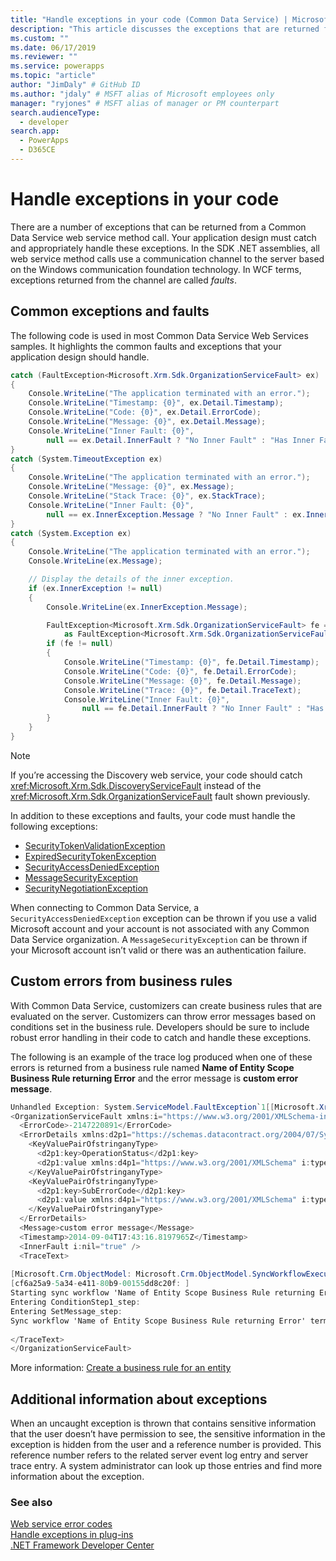 ```yaml
---
title: "Handle exceptions in your code (Common Data Service) | Microsoft Docs"
description: "This article discusses the exceptions that are returned from a Common Data Service web service method call. The sample in this article highlights the common faults and exceptions that your application design should handle."
ms.custom: ""
ms.date: 06/17/2019
ms.reviewer: ""
ms.service: powerapps
ms.topic: "article"
author: "JimDaly" # GitHub ID
ms.author: "jdaly" # MSFT alias of Microsoft employees only
manager: "ryjones" # MSFT alias of manager or PM counterpart
search.audienceType: 
  - developer
search.app: 
  - PowerApps
  - D365CE
---
```

# Handle exceptions in your code

There are a number of exceptions that can be returned from a Common Data Service web service method call. Your application design must catch and appropriately handle these exceptions. In the SDK .NET assemblies, all web service method calls use a communication channel to the server based on the Windows communication foundation technology. In WCF terms, exceptions returned from the channel are called *faults*.  

<a name="BKMK_Common"></a>   

## Common exceptions and faults  

The following code is used in most Common Data Service Web Services samples. It highlights the common faults and exceptions that your application design should handle.  
  
```csharp
catch (FaultException<Microsoft.Xrm.Sdk.OrganizationServiceFault> ex)
{
    Console.WriteLine("The application terminated with an error.");
    Console.WriteLine("Timestamp: {0}", ex.Detail.Timestamp);
    Console.WriteLine("Code: {0}", ex.Detail.ErrorCode);
    Console.WriteLine("Message: {0}", ex.Detail.Message);
    Console.WriteLine("Inner Fault: {0}",
        null == ex.Detail.InnerFault ? "No Inner Fault" : "Has Inner Fault");
}
catch (System.TimeoutException ex)
{
    Console.WriteLine("The application terminated with an error.");
    Console.WriteLine("Message: {0}", ex.Message);
    Console.WriteLine("Stack Trace: {0}", ex.StackTrace);
    Console.WriteLine("Inner Fault: {0}",
        null == ex.InnerException.Message ? "No Inner Fault" : ex.InnerException.Message);
}
catch (System.Exception ex)
{
    Console.WriteLine("The application terminated with an error.");
    Console.WriteLine(ex.Message);

    // Display the details of the inner exception.
    if (ex.InnerException != null)
    {
        Console.WriteLine(ex.InnerException.Message);

        FaultException<Microsoft.Xrm.Sdk.OrganizationServiceFault> fe = ex.InnerException
            as FaultException<Microsoft.Xrm.Sdk.OrganizationServiceFault>;
        if (fe != null)
        {
            Console.WriteLine("Timestamp: {0}", fe.Detail.Timestamp);
            Console.WriteLine("Code: {0}", fe.Detail.ErrorCode);
            Console.WriteLine("Message: {0}", fe.Detail.Message);
            Console.WriteLine("Trace: {0}", fe.Detail.TraceText);
            Console.WriteLine("Inner Fault: {0}",
                null == fe.Detail.InnerFault ? "No Inner Fault" : "Has Inner Fault");
        }
    }
}
```
  
> [!NOTE]
>  If you’re accessing the Discovery web service, your code should catch <xref:Microsoft.Xrm.Sdk.DiscoveryServiceFault> instead of the <xref:Microsoft.Xrm.Sdk.OrganizationServiceFault> fault shown previously.  
  
In addition to these exceptions and faults, your code must handle the following exceptions:  
  
- [SecurityTokenValidationException](/dotnet/api/system.identitymodel.tokens.securitytokenvalidationexception)  
- [ExpiredSecurityTokenException](/dotnet/api/system.servicemodel.security.expiredsecuritytokenexception)  
- [SecurityAccessDeniedException](/dotnet/api/system.servicemodel.security.securityaccessdeniedexception)  
- [MessageSecurityException](/dotnet/api/system.servicemodel.security.messagesecurityexception)  
- [SecurityNegotiationException](/dotnet/api/system.servicemodel.security.securitynegotiationexception)  
  
When connecting to Common Data Service, a `SecurityAccessDeniedException` exception can be thrown if you use a valid Microsoft account and your account is not associated with any Common Data Service organization. A `MessageSecurityException` can be thrown if your Microsoft account isn’t valid or there was an authentication failure.  
  
<a name="BKMK_BusinessRuleErrors"></a>

## Custom errors from business rules
 
With Common Data Service, customizers can create business rules that are evaluated on the server. Customizers can throw error messages based on conditions set in the business rule. Developers should be sure to include robust error handling in their code to catch and handle these exceptions.  
  
The following is an example of the trace log produced when one of these errors is returned from a business rule named **Name of Entity Scope Business Rule returning Error** and the error message is **custom error message**.  
  
```csharp
Unhandled Exception: System.ServiceModel.FaultException`1[[Microsoft.Xrm.Sdk.OrganizationServiceFault, Microsoft.Xrm.Sdk, Version=7.0.0.0, Culture=neutral, PublicKeyToken=31bf3856ad364e35]]: custom error messageDetail:   
<OrganizationServiceFault xmlns:i="https://www.w3.org/2001/XMLSchema-instance" xmlns="https://schemas.microsoft.com/xrm/2011/Contracts">  
  <ErrorCode>-2147220891</ErrorCode>  
  <ErrorDetails xmlns:d2p1="https://schemas.datacontract.org/2004/07/System.Collections.Generic">  
    <KeyValuePairOfstringanyType>  
      <d2p1:key>OperationStatus</d2p1:key>  
      <d2p1:value xmlns:d4p1="https://www.w3.org/2001/XMLSchema" i:type="d4p1:string">0</d2p1:value>  
    </KeyValuePairOfstringanyType>  
    <KeyValuePairOfstringanyType>  
      <d2p1:key>SubErrorCode</d2p1:key>  
      <d2p1:value xmlns:d4p1="https://www.w3.org/2001/XMLSchema" i:type="d4p1:string">-2146233088</d2p1:value>  
    </KeyValuePairOfstringanyType>  
  </ErrorDetails>  
  <Message>custom error message</Message>  
  <Timestamp>2014-09-04T17:43:16.8197965Z</Timestamp>  
  <InnerFault i:nil="true" />  
  <TraceText>  
  
[Microsoft.Crm.ObjectModel: Microsoft.Crm.ObjectModel.SyncWorkflowExecutionPlugin]  
[cf6a25a9-5a34-e411-80b9-00155dd8c20f: ]  
Starting sync workflow 'Name of Entity Scope Business Rule returning Error', Id: c76a25a9-5a34-e411-80b9-00155dd8c20f  
Entering ConditionStep1_step:   
Entering SetMessage_step:   
Sync workflow 'Name of Entity Scope Business Rule returning Error' terminated with error 'custom error message'  
  
</TraceText>  
</OrganizationServiceFault>  
```  
  
More information: [Create a business rule for an entity](../../../maker/common-data-service/data-platform-create-business-rule.md)  
  
<a name="BKMK_AdditionalInfo"></a>

## Additional information about exceptions

When an uncaught exception is thrown that contains sensitive information that the user doesn’t have permission to see, the sensitive information in the exception is hidden from the user and a reference number is provided. This reference number refers to the related server event log entry and server trace entry. A system administrator can look up those entries and find more information about the exception.  
  
### See also  

 [Web service error codes](web-service-error-codes.md)   
 [Handle exceptions in plug-ins](../handle-exceptions.md)   
 [.NET Framework Developer Center](https://docs.microsoft.com/dotnet/framework/development-guide)